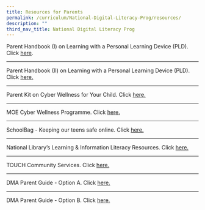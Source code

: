 ```yaml
---
title: Resources for Parents
permalink: /curriculum/National-Digital-Literacy-Prog/resources/
description: ""
third_nav_title: National Digital Literacy Prog
---
```

Parent Handbook (I) on Learning with a Personal Learning Device (PLD). Click [here](/files/PLD/pdlp-Parent%20Handbook%20I%20on%20Learning%20with%20a%20PLD.pdf).

------

Parent Handbook (II) on Learning with a Personal Learning Device (PLD). Click [here.](/files/PLD/pdlp-Parent%20Handbook%20II%20on%20Learning%20with%20a%20PLD.pdf)

------

Parent Kit on Cyber Wellness for Your Child. Click [here.](http://go.gov.sg/moe-cyber-wellness)


------

MOE Cyber Wellness Programme. Click [here.](https://www.moe.gov.sg/education-in-sg/our-programmes/cyber-wellness)

------

SchoolBag - Keeping our teens safe online. Click [here.](https://www.schoolbag.edu.sg/story/keeping-our-teens-safe-online)

------

National Library’s Learning & Information Literacy Resources. Click [here.](https://sure.nlb.gov.sg/resources/audience/teachers-and-students/secondary-level-cce)

------

TOUCH Community Services. Click [here.](https://www.help123.sg/)

------

DMA Parent Guide - Option A. Click [here.](/files/PLD/DMA%20Parent%20Guide%20v2%20Option%20A%20Chrome%20OS.pdf)

------


DMA Parent Guide - Option B. Click [here.](/files/PLD/DMA%20Parent%20Guide%20v2%20Option%20B%20Chrome%20OS.pdf)
